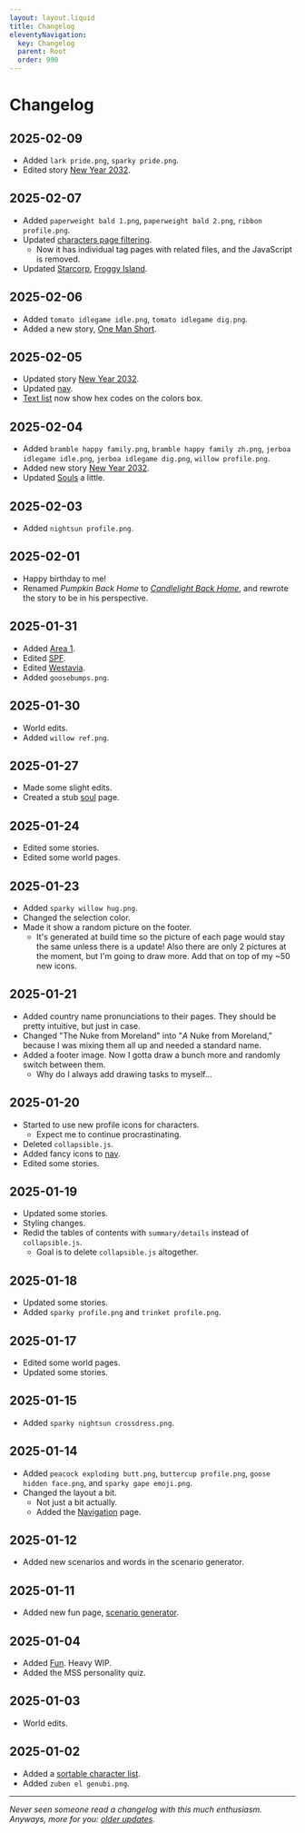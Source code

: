 ```yaml
---
layout: layout.liquid
title: Changelog
eleventyNavigation:
  key: Changelog
  parent: Root
  order: 990
---
```


# Changelog

## 2025-02-09

- Added `lark pride.png`, `sparky pride.png`.
- Edited story [New Year 2032](/stories/new-year-2032/).

## 2025-02-07

- Added `paperweight bald 1.png`, `paperweight bald 2.png`, `ribbon profile.png`.
- Updated [characters page filtering](/characters/).
  - Now it has individual tag pages with related files, and the JavaScript is removed.
- Updated [Starcorp](/world/bauhinia/starcorp/), [Froggy Island](/world/bauhinia/froggy-island/).

## 2025-02-06

- Added `tomato idlegame idle.png`, `tomato idlegame dig.png`.
- Added a new story, [One Man Short](/stories/one-man-short/).

## 2025-02-05

- Updated story [New Year 2032](/stories/new-year-2032/).
- Updated [nav](/nav/).
- [Text list](/characters/list/) now show hex codes on the colors box.

## 2025-02-04

- Added `bramble happy family.png`, `bramble happy family zh.png`, `jerboa idlegame idle.png`, `jerboa idlegame dig.png`, `willow profile.png`.
- Added new story [New Year 2032](/stories/new-year-2032/).
- Updated [Souls](/world/souls/) a little.

## 2025-02-03

- Added `nightsun profile.png`.

## 2025-02-01

- Happy birthday to me!
- Renamed *Pumpkin Back Home* to [*Candlelight Back Home*](/stories/candlelight-back-home/), and rewrote the story to be in his perspective.

## 2025-01-31

- Added [Area 1](/world/westavia/area-1/).
- Edited [SPF](/world/westavia/spf/).
- Edited [Westavia](/world/westavia/).
- Added `goosebumps.png`.

## 2025-01-30

- World edits.
- Added `willow ref.png`.

## 2025-01-27

- Made some slight edits.
- Created a stub [soul](/world/souls/) page.

## 2025-01-24

- Edited some stories.
- Edited some world pages.

## 2025-01-23

- Added `sparky willow hug.png`.
- Changed the selection color.
- Made it show a random picture on the footer.
  - It's generated at build time so the picture of each page would stay the same unless there is a update! Also there are only 2 pictures at the moment, but I'm going to draw more. Add that on top of my ~50 new icons.

## 2025-01-21

- Added country name pronunciations to their pages. They should be pretty intuitive, but just in case.
- Changed "The Nuke from Moreland" into "*A* Nuke from Moreland," because I was mixing them all up and needed a standard name.
- Added a footer image. Now I gotta draw a bunch more and randomly switch between them.
  - Why do I always add drawing tasks to myself…

## 2025-01-20

- Started to use new profile icons for characters.
  - Expect me to continue procrastinating.
- Deleted `collapsible.js`.
- Added fancy icons to [nav](/nav/).
- Edited some stories.

## 2025-01-19

- Updated some stories.
- Styling changes.
- Redid the tables of contents with `summary/details` instead of `collapsible.js`.
  - Goal is to delete `collapsible.js` altogether.

## 2025-01-18

- Updated some stories.
- Added `sparky profile.png` and `trinket profile.png`.

## 2025-01-17

- Edited some world pages.
- Updated some stories.

## 2025-01-15

- Added `sparky nightsun crossdress.png`.

## 2025-01-14

- Added `peacock exploding butt.png`, `buttercup profile.png`, `goose hidden face.png`, and `sparky gape emoji.png`.
- Changed the layout a bit.
  - Not just a bit actually.
  - Added the [Navigation](/nav/) page.

## 2025-01-12

- Added new scenarios and words in the scenario generator.

## 2025-01-11

- Added new fun page, [scenario generator](/fun/scenarios/).

## 2025-01-04

- Added [Fun](/fun/). Heavy WIP.
- Added the MSS personality quiz.

## 2025-01-03

- World edits.

## 2025-01-02

- Added a [sortable character list](/characters/list/).
- Added `zuben el genubi.png`.

---

*Never seen someone read a changelog with this much enthusiasm. Anyways, more for you: [older updates](old/).*
